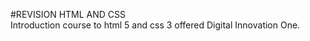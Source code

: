 #REVISION HTML AND CSS
<br>
Introduction course to html 5 and css 3 offered Digital Innovation One.
